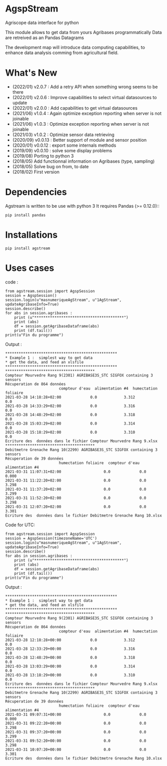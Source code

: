 AgspStream
==============
   
Agriscope data interface for python


This module allows to get data from yours Agribases programmatically
Data are retreived as an Pandas Datagrams

The development map will introduce data computing capabilities, to enhance
data analysis comming from agricultural field.


  
  
What's New
===========
- (2022/01) v2.0.7  : Add a retry API when something wrong seems to be there
- (2022/01) v2.0.6  : Improve capabilities to select virtual datasources to update
- (2022/01) v2.0.0  : Add capabilities to get virtual datasources
- (2021/06) v1.0.4  : Again optimize exception reporting when server is not joinable
- (2021/06) v1.0.3  : Optimize exception reporting when server is not joinable
- (2021/03) v1.0.2  : Optimize sensor data retrieving
- (2020/09) v0.0.13 : Better support of module and sensor position
- (2020/01) v0.0.12 : export some internals methods
- (2019/09) v0.0.10 : solve some display problems
- (2019/08) Porting to python 3
- (2018/05) Add functionnal information on Agribases (type, sampling)
- (2018/05) Solve bug on from, to date 
- (2018/02) First version 

Dependencies
=============

Agstream is written to be use with  python 3
It requires Pandas  (>= 0.12.0)::

    pip install pandas

Installations
=============

    pip install agstream
    

Uses cases
==========
code :

	from agstream.session import AgspSession
	session = AgspSession()
	session.login(u"masnumeriqueAgStream", u"1AgStream", updateAgribaseInfo=True)
	session.describe()
	for abs in session.agribases :
	    print (u"****************************************")
	    print (abs)
	    df = session.getAgribaseDataframe(abs)
	    print (df.tail())
    print(u"Fin du programme")

Output :

	**************************************************
	* Example 1 :  simplest way to get data
	* get the data, and feed an xlsfile
	**************************************************
	****************************************
	Compteur Mourvedre Rang 9(2301) AGRIBASE3S_STC SIGFOX containing 3 sensors
	Récuperation de 864 données
							compteur d'eau  alimentation #4  humectation foliaire
	2021-03-28 14:18:28+02:00             0.0            3.312                   0.0
	2021-03-28 14:33:29+02:00             0.0            3.316                   0.0
	2021-03-28 14:48:29+02:00             0.0            3.318                   0.0
	2021-03-28 15:03:29+02:00             0.0            3.314                   0.0
	2021-03-28 15:18:29+02:00             0.0            3.310                   0.0
	Ecriture des  données dans le fichier Compteur Mourvedre Rang 9.xlsx
	****************************************
	Debitmetre Grenache Rang 10(2299) AGRIBASE3S_STC SIGFOX containing 3 sensors
	Récuperation de 39 données
							humectation foliaire  compteur d'eau  alimentation #4
	2021-03-31 11:07:31+02:00                   0.0             0.0            0.000
	2021-03-31 11:22:20+02:00                   0.0             0.0            3.298
	2021-03-31 11:37:20+02:00                   0.0             0.0            3.299
	2021-03-31 11:52:20+02:00                   0.0             0.0            3.298
	2021-03-31 12:07:20+02:00                   0.0             0.0            3.301
	Ecriture des  données dans le fichier Debitmetre Grenache Rang 10.xlsx	

Code for UTC:

	from agstream.session import AgspSession
	session = AgspSession(timezoneName='UTC')
	session.login(u"masnumeriqueAgStream", u"1AgStream", updateAgribaseInfo=True)
	session.describe()
	for abs in session.agribases :
	    print (u"****************************************")
	    print (abs)
	    df = session.getAgribaseDataframe(abs)
	    print (df.tail())
    print(u"Fin du programme")

Output :

	**************************************************
	* Example 1 :  simplest way to get data
	* get the data, and feed an xlsfile
	**************************************************
	****************************************
	Compteur Mourvedre Rang 9(2301) AGRIBASE3S_STC SIGFOX containing 3 sensors
	Récuperation de 864 données
							compteur d'eau  alimentation #4  humectation foliaire
	2021-03-28 12:18:28+00:00             0.0            3.312                   0.0
	2021-03-28 12:33:29+00:00             0.0            3.316                   0.0
	2021-03-28 12:48:29+00:00             0.0            3.318                   0.0
	2021-03-28 13:03:29+00:00             0.0            3.314                   0.0
	2021-03-28 13:18:29+00:00             0.0            3.310                   0.0
	Ecriture des  données dans le fichier Compteur Mourvedre Rang 9.xlsx
	****************************************
	Debitmetre Grenache Rang 10(2299) AGRIBASE3S_STC SIGFOX containing 3 sensors
	Récuperation de 39 données
							humectation foliaire  compteur d'eau  alimentation #4
	2021-03-31 09:07:31+00:00                   0.0             0.0            0.000
	2021-03-31 09:22:20+00:00                   0.0             0.0            3.298
	2021-03-31 09:37:20+00:00                   0.0             0.0            3.299
	2021-03-31 09:52:20+00:00                   0.0             0.0            3.298
	2021-03-31 10:07:20+00:00                   0.0             0.0            3.301
	Ecriture des  données dans le fichier Debitmetre Grenache Rang 10.xlsx	

